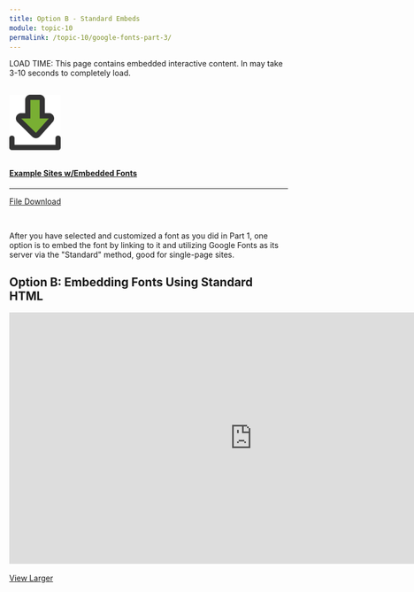 ```yaml
---
title: Option B - Standard Embeds
module: topic-10
permalink: /topic-10/google-fonts-part-3/
---
```


<div class="divider-heading"></div>

<span class="label label-warning">LOAD TIME:</span> This page contains embedded interactive content. In may take 3-10 seconds to completely load.

<br />

<div class="row text-center">
    <div class="col-lg-4">
        <div class="bs-component">
          <div class="list-group">
              <a href="../ex-files/sites-ex-embed-fonts.zip" class="list-group-item">
                <img src="../img/hw-icon-download.svg" style="max-height: 100px; margin: auto; margin-bottom: 10px;" />
                  <h4 class="list-group-item-heading">Example Sites w/Embedded Fonts</h4>
                  <hr>
                  <p class="list-group-item-text"><i class="fa fa-copy" aria-hidden="true"></i> File Download</p>
              </a>
            </div>
        </div>
    </div>
</div>

<br />

After you have selected and customized a font as you did in Part 1, one option is to embed the font by linking to it and utilizing Google Fonts as its server via the "Standard" method, good for single-page sites.

## Option B: Embedding Fonts Using Standard HTML

<iframe src="https://umontanamediaarts.com/MART341/wp-admin/admin-ajax.php?action=h5p_embed&id=30" width="877" height="454" frameborder="0" allowfullscreen="allowfullscreen"></iframe><script src="https://umontanamediaarts.com/MART341/wp-content/plugins/h5p/h5p-php-library/js/h5p-resizer.js" charset="UTF-8"></script>

<a href="https://umontanamediaarts.com/MART341/wp-admin/admin-ajax.php?action=h5p_embed&id=30" target="_new">View Larger</a>